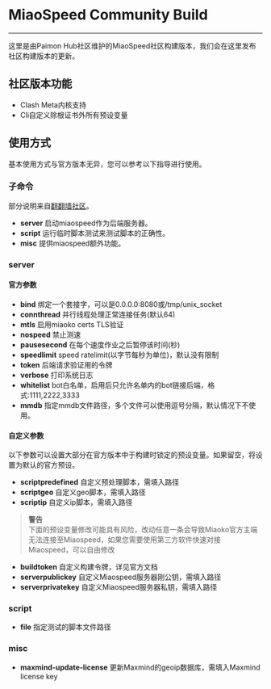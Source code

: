 # MiaoSpeed Community Build

---

这里是由Paimon Hub社区维护的MiaoSpeed社区构建版本，我们会在这里发布社区构建版本的更新。

## 社区版本功能
* Clash Meta内核支持
* Cli自定义除根证书外所有预设变量

## 使用方式

基本使用方式与官方版本无异，您可以参考以下指导进行使用。

### 子命令
部分说明来自[翻翻墙社区](https://www.ffqla.net/d/29-miaospeedbu-shu-zhi-nan)。
* **server** 启动miaospeed作为后端服务器。
* **script** 运行临时脚本测试来测试脚本的正确性。
* **misc** 提供miaospeed额外功能。

### server

#### 官方参数
- **bind** 绑定一个套接字，可以是0.0.0.0:8080或/tmp/unix_socket
- **connthread** 并行线程处理正常连接任务(默认64)
- **mtls** 启用miaoko certs TLS验证
- **nospeed** 禁止测速
- **pausesecond** 在每个速度作业之后暂停该时间(秒)
- **speedlimit** speed ratelimit(以字节每秒为单位)，默认没有限制
- **token** 后端请求验证用的令牌
- **verbose** 打印系统日志
- **whitelist** bot白名单，启用后只允许名单内的bot链接后端，格式:1111,2222,3333
- **mmdb** 指定mmdb文件路径，多个文件可以使用逗号分隔，默认情况下不使用。

#### 自定义参数
以下参数可以设置大部分在官方版本中于构建时锁定的预设变量。如果留空，将设置为默认的官方预设。
- **scriptpredefined** 自定义预处理脚本，需填入路径
- **scriptgeo** 自定义geo脚本，需填入路径
- **scriptip** 自定义ip脚本，需填入路径
> **警告**<br>下面的预设变量修改可能具有风险，改动任意一条会导致Miaoko官方主端无法连接至Miaospeed，如果您需要使用第三方软件快速对接Miaospeed，可以自由修改
- **buildtoken** 自定义构建令牌，详见官方文档
- **serverpublickey** 自定义Miaospeed服务器刚公钥，需填入路径
- **serverprivatekey** 自定义Miaospeed服务器私钥，需填入路径

### script
- **file** 指定测试的脚本文件路径

### misc
- **maxmind-update-license** 更新Maxmind的geoip数据库，需填入Maxmind license key